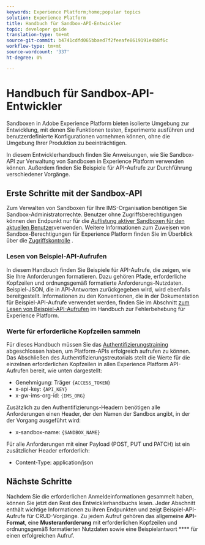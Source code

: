 ```yaml
---
keywords: Experience Platform;home;popular topics
solution: Experience Platform
title: Handbuch für Sandbox-API-Entwickler
topic: developer guide
translation-type: tm+mt
source-git-commit: b4741cdfd065bbaed7f2feeafe8619191e4b8f6c
workflow-type: tm+mt
source-wordcount: '337'
ht-degree: 0%

---
```



# Handbuch für Sandbox-API-Entwickler

Sandboxen in Adobe Experience Platform bieten isolierte Umgebung zur Entwicklung, mit denen Sie Funktionen testen, Experimente ausführen und benutzerdefinierte Konfigurationen vornehmen können, ohne die Umgebung Ihrer Produktion zu beeinträchtigen.

In diesem Entwicklerhandbuch finden Sie Anweisungen, wie Sie Sandbox-API zur Verwaltung von Sandboxen in Experience Platform verwenden können. Außerdem finden Sie Beispiele für API-Aufrufe zur Durchführung verschiedener Vorgänge.

## Erste Schritte mit der Sandbox-API

Zum Verwalten von Sandboxen für Ihre IMS-Organisation benötigen Sie Sandbox-Administratorrechte. Benutzer ohne Zugriffsberechtigungen können den Endpunkt nur für die [Auflistung aktiver Sandboxen für den aktuellen Benutzer](./list-active-sandboxes.md)verwenden. Weitere Informationen zum Zuweisen von Sandbox-Berechtigungen für Experience Platform finden Sie im Überblick über die [Zugriffskontrolle](../../access-control/home.md) .

### Lesen von Beispiel-API-Aufrufen

In diesem Handbuch finden Sie Beispiele für API-Aufrufe, die zeigen, wie Sie Ihre Anforderungen formatieren. Dazu gehören Pfade, erforderliche Kopfzeilen und ordnungsgemäß formatierte Anforderungs-Nutzdaten. Beispiel-JSON, die in API-Antworten zurückgegeben wird, wird ebenfalls bereitgestellt. Informationen zu den Konventionen, die in der Dokumentation für Beispiel-API-Aufrufe verwendet werden, finden Sie im Abschnitt [zum Lesen von Beispiel-API-Aufrufen](../../landing/troubleshooting.md#how-do-i-format-an-api-request) im Handbuch zur Fehlerbehebung für Experience Platform.

### Werte für erforderliche Kopfzeilen sammeln

Für dieses Handbuch müssen Sie das [Authentifizierungstraining](../../tutorials/authentication.md) abgeschlossen haben, um Platform-APIs erfolgreich aufrufen zu können. Das Abschließen des Authentifizierungstreutorials stellt die Werte für die einzelnen erforderlichen Kopfzeilen in allen Experience Platform API-Aufrufen bereit, wie unten dargestellt:

* Genehmigung: Träger `{ACCESS_TOKEN}`
* x-api-key: `{API_KEY}`
* x-gw-ims-org-id: `{IMS_ORG}`

Zusätzlich zu den Authentifizierungs-Headern benötigen alle Anforderungen einen Header, der den Namen der Sandbox angibt, in der der Vorgang ausgeführt wird:

* x-sandbox-name: `{SANDBOX_NAME}`

Für alle Anforderungen mit einer Payload (POST, PUT und PATCH) ist ein zusätzlicher Header erforderlich:

* Content-Type: application/json

## Nächste Schritte

Nachdem Sie die erforderlichen Anmeldeinformationen gesammelt haben, können Sie jetzt den Rest des Entwicklerhandbuchs lesen. Jeder Abschnitt enthält wichtige Informationen zu ihren Endpunkten und zeigt Beispiel-API-Aufrufe für CRUD-Vorgänge. Zu jedem Aufruf gehören das allgemeine **API-Format**, eine **Musteranforderung** mit erforderlichen Kopfzeilen und ordnungsgemäß formatierten Nutzdaten sowie eine Beispielantwort **** für einen erfolgreichen Aufruf.